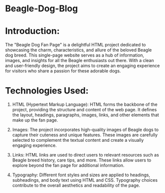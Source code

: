 # Beagle-Dog-Blog
# Introduction:
The "Beagle Dog Fan Page" is a delightful HTML project dedicated to showcasing the charm, characteristics, and allure of the beloved Beagle dog breed. This single-page website serves as a hub of information, images, and insights for all the Beagle enthusiasts out there. With a clean and user-friendly design, the project aims to create an engaging experience for visitors who share a passion for these adorable dogs.

# Technologies Used:

1. HTML (Hypertext Markup Language): HTML forms the backbone of the project, providing the structure and content of the web page. It defines the layout, headings, paragraphs, images, links, and other elements that make up the fan page.
2. Images: The project incorporates high-quality images of Beagle dogs to capture their cuteness and unique features. These images are carefully selected to complement the textual content and create a visually engaging experience.

3. Links: HTML links are used to direct users to relevant resources such as Beagle breed history, care tips, and more. These links allow users to explore beyond the fan page for additional information.

4. Typography: Different font styles and sizes are applied to headings, subheadings, and body text using HTML and CSS. Typography choices contribute to the overall aesthetics and readability of the page.
